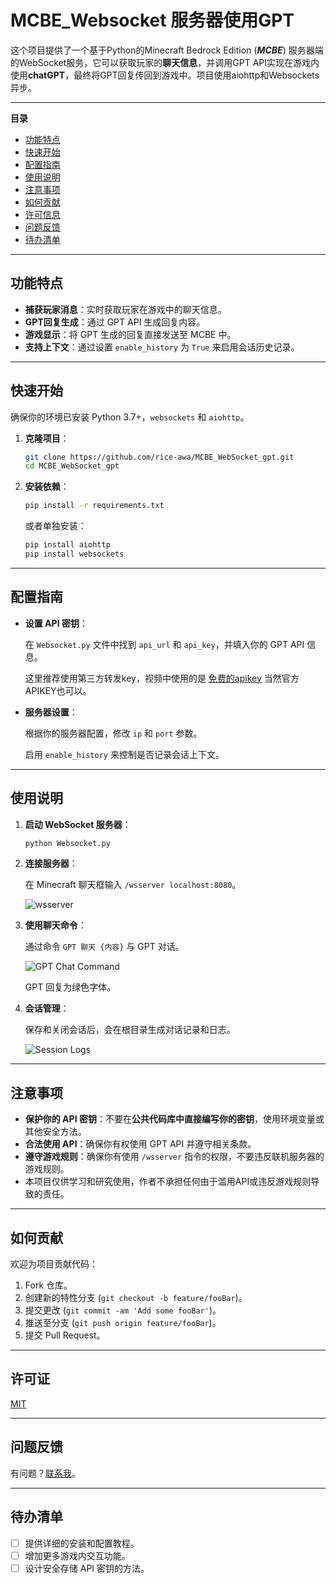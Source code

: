 # MCBE_Websocket 服务器使用GPT

这个项目提供了一个基于Python的Minecraft Bedrock Edition (***MCBE***) 服务器端的WebSocket服务，它可以获取玩家的**聊天信息**，并调用GPT API实现在游戏内使用**chatGPT**，最终将GPT回复传回到游戏中。项目使用aiohttp和Websockets异步。

---

**目录**

- [功能特点](#功能特点)
- [快速开始](#快速开始)
- [配置指南](#配置指南)
- [使用说明](#使用说明)
- [注意事项](#注意事项)
- [如何贡献](#如何贡献)
- [许可信息](#许可信息)
- [问题反馈](#问题反馈)
- [待办清单](#待办清单)

---

## 功能特点

- **捕获玩家消息**：实时获取玩家在游戏中的聊天信息。
- **GPT回复生成**：通过 GPT API 生成回复内容。
- **游戏显示**：将 GPT 生成的回复直接发送至 MCBE 中。
- **支持上下文**：通过设置 `enable_history` 为 `True` 来启用会话历史记录。

---

## 快速开始

确保你的环境已安装 Python 3.7+，`websockets` 和 `aiohttp`。

1. **克隆项目**：

    ```bash
    git clone https://github.com/rice-awa/MCBE_WebSocket_gpt.git
    cd MCBE_WebSocket_gpt
    ```

2. **安装依赖**：

    ```bash
    pip install -r requirements.txt
    ```

    或者单独安装：

    ```bash
    pip install aiohttp
    pip install websockets
    ```

---

## 配置指南

- **设置 API 密钥**：

  在 `Websocket.py` 文件中找到 `api_url` 和 `api_key`，并填入你的 GPT API 信息。

  这里推荐使用第三方转发key，视频中使用的是 [免费的apikey](https://gpt-houtar.koyeb.app) 当然官方APIKEY也可以。

- **服务器设置**：

  根据你的服务器配置，修改 `ip` 和 `port` 参数。
  
  启用 `enable_history` 来控制是否记录会话上下文。

---

## 使用说明

1. **启动 WebSocket 服务器**：

    ```bash
    python Websocket.py
    ```

2. **连接服务器**：

    在 Minecraft 聊天框输入 `/wsserver localhost:8080`。

    ![wsserver](https://s11.ax1x.com/2024/02/13/pF8y0dU.png)

3. **使用聊天命令**：

    通过命令 `GPT 聊天 {内容}` 与 GPT 对话。

    ![GPT Chat Command](https://s11.ax1x.com/2024/02/13/pF8yRL6.png)

    GPT 回复为绿色字体。

4. **会话管理**：

    保存和关闭会话后，会在根目录生成对话记录和日志。

    ![Session Logs](https://s11.ax1x.com/2024/02/13/pF8yXef.png)

---

## 注意事项

- **保护你的 API 密钥**：不要在**公共代码库中直接编写你的密钥**，使用环境变量或其他安全方法。
- **合法使用 API**：确保你有权使用 GPT API 并遵守相关条款。
- **遵守游戏规则**：确保你有使用 `/wsserver` 指令的权限，不要违反联机服务器的游戏规则。
- 本项目仅供学习和研究使用，作者不承担任何由于滥用API或违反游戏规则导致的责任。

---

## 如何贡献

欢迎为项目贡献代码：

1. Fork 仓库。
2. 创建新的特性分支 (`git checkout -b feature/fooBar`)。
3. 提交更改 (`git commit -am 'Add some fooBar'`)。
4. 推送至分支 (`git push origin feature/fooBar`)。
5. 提交 Pull Request。

---

## 许可证

[MIT](https://github.com/rice-awa/MCBE_WebSocket_gpt/blob/main/LICENSE.txt)

---

## 问题反馈

有问题？[联系我](https://space.bilibili.com/521856101)。

---

## 待办清单

- [ ] 提供详细的安装和配置教程。
- [ ] 增加更多游戏内交互功能。
- [ ] 设计安全存储 API 密钥的方法。